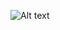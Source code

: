 ![Alt text](
https://media2.giphy.com/media/v1.Y2lkPTc5MGI3NjExOGE3bDI0cmFrcXFkcTJ4N2ltZ3lnNTJ6anZsaTNnZWhxOWRsbW9tciZlcD12MV9pbnRlcm5hbF9naWZfYnlfaWQmY3Q9Zw/26BoEeFJkz2eZUBcQ/giphy.webp)

